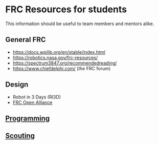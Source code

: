 # FRC Resources for students
This information should be useful to team members and mentors alike.

## General FRC
* https://docs.wpilib.org/en/stable/index.html
* https://robotics.nasa.gov/frc-resources/
* https://spectrum3847.org/recommendedreading/
* https://www.chiefdelphi.com/ (*the* FRC forum)

## Design
* Robot in 3 Days (RI3D)
* [FRC Open Alliance](https://www.chiefdelphi.com/c/first/open-alliance/89) 

## [Programming](https://github.com/FRC9676/FRC-Resources/blob/main/Programming_resources.md)
## [Scouting](https://github.com/FRC9676/FRC-Resources/blob/main/Scouting_resources.md)

